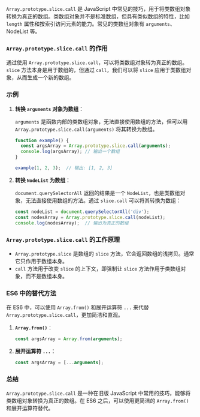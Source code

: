 `Array.prototype.slice.call` 是 JavaScript 中常见的技巧，用于将类数组对象转换为真正的数组。类数组对象并不是标准数组，但具有类似数组的特性，比如 `length` 属性和按索引访问元素的能力。常见的类数组对象有 `arguments`、NodeList 等。

### `Array.prototype.slice.call` 的作用

通过使用 `Array.prototype.slice.call`，可以将类数组对象转为真正的数组。`slice` 方法本身是用于数组的，但通过 `call`，我们可以将 `slice` 应用于类数组对象，从而生成一个新的数组。

### 示例

1. **转换 `arguments` 对象为数组**：

   `arguments` 是函数内部的类数组对象，无法直接使用数组的方法，但可以用 `Array.prototype.slice.call(arguments)` 将其转换为数组。

   ```javascript
   function example() {
     const argsArray = Array.prototype.slice.call(arguments);
     console.log(argsArray); // 输出一个数组
   }

   example(1, 2, 3);  // 输出: [1, 2, 3]
   ```

2. **转换 `NodeList` 为数组**：

   `document.querySelectorAll` 返回的结果是一个 `NodeList`，也是类数组对象，无法直接使用数组的方法。通过 `slice.call` 可以将其转换为数组：

   ```javascript
   const nodeList = document.querySelectorAll('div');
   const nodesArray = Array.prototype.slice.call(nodeList);
   console.log(nodesArray);  // 输出为真正的数组
   ```

### `Array.prototype.slice.call` 的工作原理

- `Array.prototype.slice` 是数组的 `slice` 方法，它会返回数组的浅拷贝。通常它只作用于数组本身。
- `call` 方法用于改变 `slice` 的上下文，即强制让 `slice` 方法作用于类数组对象，而不是数组本身。

### ES6 中的替代方法

在 ES6 中，可以使用 `Array.from()` 和展开运算符 `...` 来代替 `Array.prototype.slice.call`，更加简洁和直观。

1. **`Array.from()`**：

   ```javascript
   const argsArray = Array.from(arguments);
   ```

2. **展开运算符 `...`**：

   ```javascript
   const argsArray = [...arguments];
   ```

### 总结

`Array.prototype.slice.call` 是一种在旧版 JavaScript 中常用的技巧，能够将类数组对象转换为真正的数组。在 ES6 之后，可以使用更简洁的 `Array.from()` 和展开运算符替代。